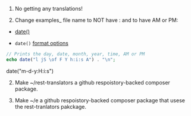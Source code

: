 1. No getting any translations!

2.  Change examples_ file name to NOT have : and to have AM or PM:

- [date()](https://www.php.net/manual/en/function.date.php)

- `date()` [format options](https://www.w3schools.com/php/func_date_date.asp)

```php
// Prints the day, date, month, year, time, AM or PM
echo date("l jS \of F Y h:i:s A") . "\n";
```
date("m-d-y:H:i:s")

2. Make ~/rest-translators a github respoistory-backed composer package.

3. Make ~/e a github respoistory-backed composer package that usese the rest-tranlators pakckage.
